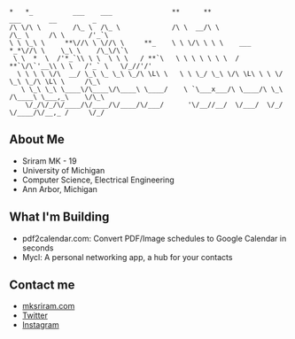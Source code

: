 ```ascii
*   *_          ___    ___               **      **                 ___       __         _             
/\ \/\ \        /\_ \  /\_ \             /\ \  __/\ \               /\_ \     /\ \      /'_`\           
\ \ \_\ \     **\//\ \ \//\ \     **_    \ \ \/\ \ \ \    ___   *_*\//\ \    \_\ \    /\_\/\`\         
 \ \  *  \  /'*_`\\ \ \  \ \ \   / **`\   \ \ \ \ \ \ \  / **`\/\`'__\\ \ \   /'_` \   \/_//'/'         
  \ \ \ \ \/\  __/ \_\ \_ \_\ \_/\ \L\ \   \ \ \_/ \_\ \/\ \L\ \ \ \/  \_\ \_/\ \L\ \     /\_\          
   \ \_\ \_\ \____\/\____\/\____\ \____/    \ `\___x___/\ \____/\ \_\  /\____\ \___,_\    \/\_\         
    \/_/\/_/\/____/\/____/\/____/\/___/      '\/__//__/  \/___/  \/_/  \/____/\/__,_ /     \/_/         
```

## About Me
- Sriram MK - 19
- University of Michigan
- Computer Science, Electrical Engineering
- Ann Arbor, Michigan

## What I'm Building
- pdf2calendar.com: Convert PDF/Image schedules to Google Calendar in seconds
- Mycl: A personal networking app, a hub for your contacts

## Contact me
- [mksriram.com](https://www.mksriram.com)
- [Twitter](https://x.com/mk_sriram6)
- [Instagram](https://instagram.com/themksriram)
